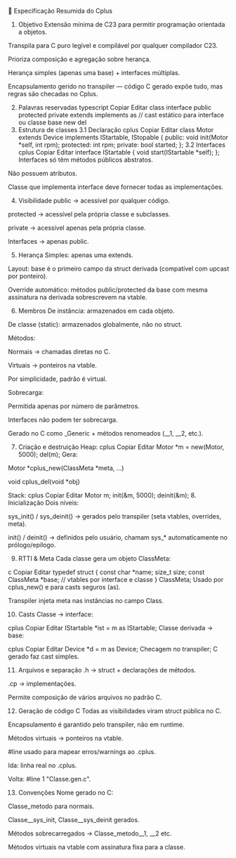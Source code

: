 📜 Especificação Resumida do Cplus
1. Objetivo
Extensão mínima de C23 para permitir programação orientada a objetos.

Transpila para C puro legível e compilável por qualquer compilador C23.

Prioriza composição e agregação sobre herança.

Herança simples (apenas uma base) + interfaces múltiplas.

Encapsulamento gerido no transpiler — código C gerado expõe tudo, mas regras são checadas no Cplus.

2. Palavras reservadas
typescript
Copiar
Editar
class
interface
public
protected
private
extends
implements
as         // cast estático para interface ou classe base
new
del
3. Estrutura de classes
3.1 Declaração
cplus
Copiar
Editar
class Motor extends Device implements IStartable, IStopable {
public:
    void init(Motor *self, int rpm);
protected:
    int rpm;
private:
    bool started;
};
3.2 Interfaces
cplus
Copiar
Editar
interface IStartable {
    void start(IStartable *self);
};
Interfaces só têm métodos públicos abstratos.

Não possuem atributos.

Classe que implementa interface deve fornecer todas as implementações.

4. Visibilidade
public → acessível por qualquer código.

protected → acessível pela própria classe e subclasses.

private → acessível apenas pela própria classe.

Interfaces → apenas public.

5. Herança
Simples: apenas uma extends.

Layout: base é o primeiro campo da struct derivada (compatível com upcast por ponteiro).

Override automático: métodos public/protected da base com mesma assinatura na derivada sobrescrevem na vtable.

6. Membros
De instância: armazenados em cada objeto.

De classe (static): armazenados globalmente, não no struct.

Métodos:

Normais → chamadas diretas no C.

Virtuais → ponteiros na vtable.

Por simplicidade, padrão é virtual.

Sobrecarga:

Permitida apenas por número de parâmetros.

Interfaces não podem ter sobrecarga.

Gerado no C como _Generic + métodos renomeados (__1, __2, etc.).

7. Criação e destruição
Heap:
cplus
Copiar
Editar
Motor *m = new(Motor, 5000);
del(m);
Gera:

Motor *cplus_new(ClassMeta *meta, ...)

void cplus_del(void *obj)

Stack:
cplus
Copiar
Editar
Motor m;
init(&m, 5000);
deinit(&m);
8. Inicialização
Dois níveis:

sys_init() / sys_deinit() → gerados pelo transpiler (seta vtables, overrides, meta).

init() / deinit() → definidos pelo usuário, chamam sys_* automaticamente no prólogo/epílogo.

9. RTTI & Meta
Cada classe gera um objeto ClassMeta:

c
Copiar
Editar
typedef struct {
    const char *name;
    size_t size;
    const ClassMeta *base;
    // vtables por interface e classe
} ClassMeta;
Usado por cplus_new() e para casts seguros (as).

Transpiler injeta meta nas instâncias no campo Class.

10. Casts
Classe → interface:

cplus
Copiar
Editar
IStartable *ist = m as IStartable;
Classe derivada → base:

cplus
Copiar
Editar
Device *d = m as Device;
Checagem no transpiler; C gerado faz cast simples.

11. Arquivos e separação
.h → struct + declarações de métodos.

.cp → implementações.

Permite composição de vários arquivos no padrão C.

12. Geração de código C
Todas as visibilidades viram struct pública no C.

Encapsulamento é garantido pelo transpiler, não em runtime.

Métodos virtuais → ponteiros na vtable.

#line usado para mapear erros/warnings ao .cplus.

Ida: linha real no .cplus.

Volta: #line 1 "Classe.gen.c".

13. Convenções
Nome gerado no C:

Classe_metodo para normais.

Classe__sys_init, Classe__sys_deinit gerados.

Métodos sobrecarregados → Classe_metodo__1, __2 etc.

Métodos virtuais na vtable com assinatura fixa para a classe.